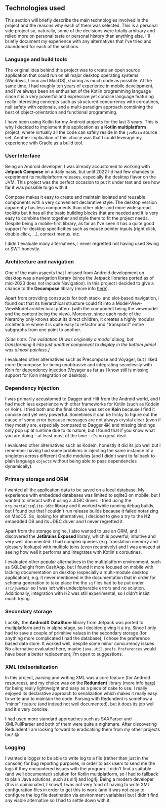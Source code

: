 
## Technologies used

This section will briefly describe the main technologies involved in the project and the reasons why each of them was selected. This is a personal side project so, naturally, some of the decisions were totally arbitrary and relied more on personal taste or personal history than anything else. I'll briefly document my experience with any alternatives that I've tried and abandoned for each of the sections.

### Language and build tools

 The original idea behind this project was to create an open source application that could run on all major desktop operating systems (Windows, Linux and MacOS), sharing as much code as possible. At the same time, I had roughly ten years of experience in mobile development, and I've always been an enthusiast of the Kotlin programming language since it is a very powerful and expressive yet concise language featuring really interesting concepts such as structured concurrency with coroutines, null safety with optionals, and a multi-paradigm approach combining the best of object-orientation and functional programming.
 
 I have been using Kotlin for my Android projects for the last 3 years. This is why I decided to implement this application as a **Kotlin multiplatform** project, where virtually all the code can safely reside in the `jvmMain` source set. Another implication of this choice was that I could leverage my experience with Gradle as a build tool.

### User Interface

Being an Android developer, I was already accustomed to working with **Jetpack Compose** on a daily basis, but until 2022 I'd had few chances to experiment its multiplaftorm releases, especially the desktop flavor on the JVM. This project was the perfect occasion to put it under test and see how far it was possible to go with it. 

Compose makes it easy to create and maintain isolated and reusable components with a very convenient declarative style. The desktop version apparently has less components than other older and more widespread toolkits but it has all the basic building blocks that are needed and it is very easy to combine them together and style them to fit the project needs. Despite being a mobile-first library, as far as I've seen it has a quite good support for desktop specificities such as mouse pointer inputs (right click, double click, …), context menus, etc.

I didn't evaluate many alternatives, I never regretted not having used Swing or SWT honestly.

### Architecture and navigation

One of the main aspects that I missed from Android development on desktop was a navigation library (since the Jetpack libraries ported as of mid-2023 does not include Navigation). In this project I decided to give a chance to the **Decompose** library (more info [here](https://arkivanov.github.io/Decompose/)).

Apart from providing constructs for both stack- and slot-based navigation, I found out that its hierarchical structure could fit into a Model-View-ViewModel architectural pattern (with the component being the viewmodel and the content being the view). Moreover, since each node of the hierarchy only knows about its direct children, it creates a highly modular architecture where it is quite easy to refactor and "transplant" entire subgraphs from one point to another. 

*[Side note: The validation UI was originally a modal dialog, but transforming it into just another component to display in the bottom panel was almost painless.]*

I evaluated other alternatives such as Precompose and Voyager, but I liked more Decompose for being unobtrusive and integrating seamlessly with Koin for dependency injection (Voyager as far as I know still is missing support for Koin integration on desktop).

### Dependency Injection

I was primarily accustomed to Dagger and Hilt from the Android world, and I had much less experience with other frameworks for Kotlin (such as Kodein or Koin). I tried both and the final choice was set on **Koin** because I find it concise and yet very powerful. Sometimes it can be tricky to figure out the cause of some error because messages are not always crystal clear (even if they mostly are, especially compared to Dagger 😂) and missing bindings only pop up at runtime due to its nature, but I found that if you know what you are doing – at least most of the time – it's no great deal.

I evaluated other alternatives such as Kodein, honestly it did its job well but I remember having had some problems in injecting the same instance of a singleton across different Gradle modules (and I didn't want to fallback to plain language `object`s without being able to pass dependencies dynamically).

### Primary storage and ORM

I wanted all the application data to be saved on a local database. My experience with embedded databases was limited to sqlite3 on mobile, but I wanted to interact with it using a JDBC driver. I tried using the `org.xerial:sqlite-jdbc` library and it worked while running debug builds, but I found out that I couldn't run release builds because it failed notarizing on MacOS. So, looking for alternatives, I decided to give a try to the **H2** embedded DB and its JDBC driver and I never regretted it.

Apart from the storage engine, I also wanted to use an ORM, and I discovered the **JetBrains Exposed** library, which is powerful, intuitive and very well documented. I had complex queries (e.g. translation memory and glossary lookups) with multiple joins (even recursively) and I was amazed at seeing how well it performs and integrates with Kotlin's coroutines.

I evaluated other popular alternatives in the multiplatform environment, such as SQLDelight from CashApp, but I found it more focused on mobile with lacking documentation on desktop (especially a multi-module desktop application), e.g. it never mentioned in the documentation that in order for schema generation to take place the the `sq` files had to be put under `src/jvmMain` so I was left with undecipherable errors and no solution. Additionally, integration with H2 was still experimental, so I didn't insist much trying.

### Secondary storage

Luckily, the **AndroidX DataStore** library from Jetpack was ported to multiplatform and is in alpha stage, so I decided giving it a try. Since I only had to save a couple of primitive values in the secondary storage (for anything more complicated I had the database), I chose the preference based data store. It worked well, despite some minor concurrency issues. No alternative evaluated here, maybe `java.util.prefs.Preferences` would have been a better replacement, I'm open to suggestions.

### XML (de)serialization

In this project, parsing and writing XML was a core feature (for Android resources), and my choice was on the **Redundent** library (more info [here](https://github.com/redundent/kotlin-xml-builder)) for being really lightweight and easy as a piece of cake to use. I really enjoyed its declarative approach to serialization which makes it really easy to write and to maintain the code. Parsing with Redundent is somehow a "minor" feature (and indeed not well documented), but it does its job well and it's very concise.

I had used more standard approaches such as SAXParser and XMLPullParser and both of them were quite a nightmare. After discovering Redundent I am looking forward to eradicatiing them from my other projects too! 😂

### Logging

I wanted a logger to be able to write log to a file (rather than just in the console) for bug reporting purposes, in order to ask users to send me the logs if they encountered issues with the program. I didn't find a suitable (and well documented) solution for Kotlin multiplatform, so I had to fallback to plain Java solutions, such as sl4j and log4j. Being a modern developer (this is opinionated, I know!) I was not very fond of having to write XML configuration files in order to get this to work (and it was not easy to configure the log file destination via environment variables) but I didn't find any viable alternative so I had to settle down with it.